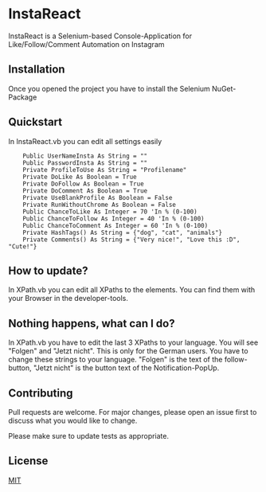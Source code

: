 # InstaReact
InstaReact is a Selenium-based Console-Application for Like/Follow/Comment Automation on Instagram      

## Installation

Once you opened the project you have to install the Selenium NuGet-Package

## Quickstart

In InstaReact.vb you can edit all settings easily

```vb.net
    Public UserNameInsta As String = ""
    Public PasswordInsta As String = ""
    Private ProfileToUse As String = "Profilename"
    Private DoLike As Boolean = True 
    Private DoFollow As Boolean = True
    Private DoComment As Boolean = True
    Private UseBlankProfile As Boolean = False 
    Private RunWithoutChrome As Boolean = False
    Public ChanceToLike As Integer = 70 'In % (0-100)
    Public ChanceToFollow As Integer = 40 'In % (0-100)
    Public ChanceToComment As Integer = 60 'In % (0-100)
    Private HashTags() As String = {"dog", "cat", "animals"}
    Private Comments() As String = {"Very nice!", "Love this :D", "Cute!"}
```

## How to update?

In XPath.vb you can edit all XPaths to the elements. You can find them with your Browser in the developer-tools.

## Nothing happens, what can I do?

In XPath.vb you have to edit the last 3 XPaths to your language. You will see "Folgen" and "Jetzt nicht". 
This is only for the German users. You have to change these strings to your language. "Folgen" is the text of the follow-button,
"Jetzt nicht" is the button text of the Notification-PopUp.

## Contributing
Pull requests are welcome. For major changes, please open an issue first to discuss what you would like to change.

Please make sure to update tests as appropriate.

## License
[MIT](https://choosealicense.com/licenses/mit/)

